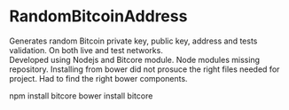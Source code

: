 # RandomBitcoinAddress
Generates random Bitcoin private key, public key, address and tests validation. On both live and test networks.<br />
Developed using Nodejs and Bitcore module.
Node modules missing repository.
Installing from bower did not prosuce the right files needed for project. Had to find the right bower components.

npm install bitcore
bower install bitcore



